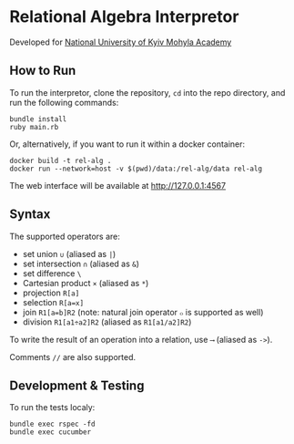 # Relational Algebra Interpretor

Developed for [National University of Kyiv Mohyla Academy](https://www.ukma.edu.ua/eng/)

## How to Run

To run the interpretor, clone the repository,
`cd` into the repo directory, and run the following commands:

```
bundle install
ruby main.rb
```

Or, alternatively, if you want to run it within a docker container:

```
docker build -t rel-alg .
docker run --network=host -v $(pwd)/data:/rel-alg/data rel-alg
```

The web interface will be available at http://127.0.0.1:4567

## Syntax

The supported operators are:
- set union `∪` (aliased as `|`)
- set intersection `∩` (aliased as `&`)
- set difference `\`
- Cartesian product `×` (aliased as `*`)
- projection `R[a]`
- selection `R[a=x]`
- join `R1[a=b]R2` (note: natural join operator `๐` is supported as well)
- division `R1[a1÷a2]R2` (aliased as `R1[a1/a2]R2`)

To write the result of an operation into a relation, use `⟶` (aliased as `->`).

Comments `//` are also supported.

## Development & Testing

To run the tests localy:

```
bundle exec rspec -fd
bundle exec cucumber
```
